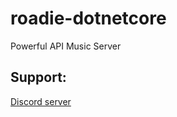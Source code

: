# roadie-dotnetcore
Powerful API Music Server

Support:
------------
[Discord server](https://discord.gg/pZyznJN)
